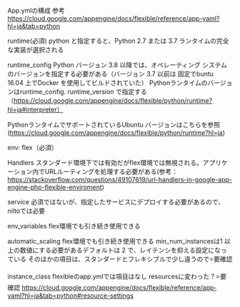 App.ymlの構成
参考
https://cloud.google.com/appengine/docs/flexible/reference/app-yaml?hl=ja&tab=python

runtime(必須)
	python と指定すると、Python 2.7 または 3.7 ランタイムの完全な実装が選択される

runtime_config
	Python バージョン 3.8 以降では、オペレーティング システムのバージョンを指定する必要がある（バージョン 3.7 以前は 固定でbuntu 16.04 上でDocker を使用してビルドされていた）
Pythonランタイムのバージョンはruntime_config. runtime_version
で指定する
（https://cloud.google.com/appengine/docs/flexible/python/runtime?hl=ja#interpreter）

PythonランタイムでサポートされているUbuntu バージョンはこちらを参照(https://cloud.google.com/appengine/docs/flexible/python/runtime?hl=ja)


env: flex（必須）


Handlers
	スタンダード環境下では有効だがflex環境では無視される。アプリケーション内でURLルーティングを処理する必要がある(参考：https://stackoverflow.com/questions/49107619/url-handlers-in-google-app-engine-php-flexible-enviroment)


service
	必須ではないが、指定したサービスにデプロイする必要があるので、niltoでは必要

env_variables
	flex環境でも引き続き使用できる

automatic_scaling
	flex環境でも引き続き使用できる
	min_num_instancesは1 以上の数値にする必要があるデフォルトは 2 で、レイテンシを抑える設定になっている
そのほかの項目は、スタンダードとフレキシブルで少し違うので⭐️要確認


instance_class
	flexibleのapp.ymlでは項目はなし
	resourcesに変わった？⭐️要確認
	https://cloud.google.com/appengine/docs/flexible/reference/app-yaml?hl=ja&tab=python#resource-settings